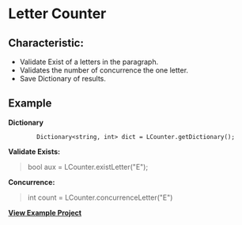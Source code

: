 # Letter Counter # 

## Characteristic:

* Validate Exist of a letters in the paragraph. 
* Validates the number  of concurrence the one letter. 
* Save Dictionary of results. 

## Example

**Dictionary**

            Dictionary<string, int> dict = LCounter.getDictionary();
          
**Validate Exists:**
  > bool aux = LCounter.existLetter("E");

**Concurrence:**
> int count = LCounter.concurrenceLetter("E")

**[View Example Project](https://github.com/LordSaac/LetterCounter-C-/blob/master/Example/Program.cs)**

